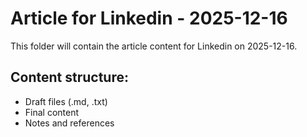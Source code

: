 # Article for Linkedin - 2025-12-16

This folder will contain the article content for Linkedin on 2025-12-16.

## Content structure:
- Draft files (.md, .txt)
- Final content
- Notes and references

